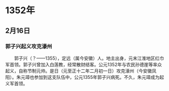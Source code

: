# 1352年
## 2月16日
### 郭子兴起义攻克濠州
　　郭子兴（？——1355），定远（属今安徽）人。地主出身，元末江淮地区红巾军首领。郭子兴曾加入白莲教，经常散财结客。公元1352年与农民孙德崖等率众起义，自称节制元帅。是日（元至正十二年二月初一日）攻克濠州（今安徽凤阳）。朱元璋也参加到这支队伍中，公元1355年郭子兴病死。不久，朱元璋成为起义军首领。
<comment/>